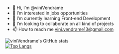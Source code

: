 - 👋 Hi, I’m @viniVendrame
- 👀 I’m interested in jobs opportunities
- 🌱 I’m currently learning Front-end Development
- 💞️ I’m looking to collaborate on all kind of projects
- 📫 How to reach me vini.vendrame13@gmail.com


![viniVendrame's GitHub stats](https://github-readme-stats.vercel.app/api?username=viniVendrame&show_icons=true&theme=dark) <br/>
[![Top Langs](https://github-readme-stats.vercel.app/api/top-langs/?username=viniVendrame&layout=compact&theme=dark)](https://github.com/viniVendrame/github-readme-stats)
<!---
viniVendrame/viniVendrame is a ✨ special ✨ repository because its `README.md` (this file) appears on your GitHub profile.
You can click the Preview link to take a look at your changes.
--->
